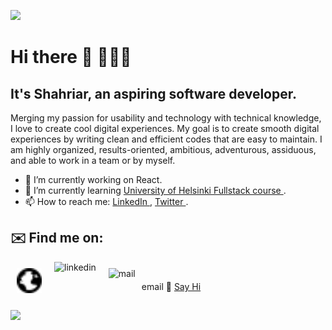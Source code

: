 ![](https://visitor-badge.laobi.icu/badge?page_id=shahsau.shahsau)
# Hi there 👋 👨🏽‍💻
## It's Shahriar, an aspiring software developer.
Merging my passion for usability and technology with technical knowledge, I love to create cool digital experiences. ​My goal is to create smooth digital experiences by writing clean and efficient codes that are easy to maintain. I am highly organized, results-oriented, ambitious, adventurous, assiduous​, and able to work in a team or by myself.
- 🔭 I’m currently working on React.
- 🌱 I’m currently learning <a href="https://fullstackopen.com/en/">University of Helsinki Fullstack course </a>. 
- 📫 How to reach me: <a href="https://www.linkedin.com/in/shahriar-karim-saurov-53a6ba4b/"> LinkedIn </a>, <a href="https://twitter.com/saurov_shahriar"> Twitter </a>. 

## ✉️ Find me on:


<p align="center">
 <a href="" target="_blank" rel="noopener noreferrer"> <img align="left" src="https://raw.githubusercontent.com/iconic/open-iconic/master/svg/globe.svg" alt="website" height="40" style="vertical-align:top; margin:10px"> </a>&nbsp;&nbsp;
 <a href="https://www.linkedin.com/in/shahriar-karim-saurov-53a6ba4b/" target="_blank" rel="noopener noreferrer"> <img align="left" src="https://cdn.jsdelivr.net/npm/simple-icons@v3/icons/linkedin.svg" alt="linkedin" height="40" style="vertical-align:top; margin:0px 10px"></a>&nbsp;&nbsp;
 <a href="mailto:cioannou1997@gmail.com"> <img align="left" src="https://cdn.jsdelivr.net/npm/simple-icons@v3/icons/gmail.svg" alt="mail" height="40" style="vertical-align:top; margin:10px"></a>
</p>
 email  📧  <a href = "mailto: shahriarksaurov@gmail.com"> Say Hi</a>

##
<img src="https://github-readme-stats.vercel.app/api?username=shahsau&&show_icons=true&title_color=ffffff&icon_color=bb2acf&text_color=daf7dc&bg_color=151515">
<!--
**ShahSau/ShahSau** is a ✨ _special_ ✨ repository because its `README.md` (this file) appears on your GitHub profile.

Here are some ideas to get you started:

- 🔭 I’m currently working on ...
- 🌱 I’m currently learning ...
- 👯 I’m looking to collaborate on ...
- 🤔 I’m looking for help with ...
- 💬 Ask me about ...
- 📫 How to reach me: ...
- 😄 Pronouns: ...
- ⚡ Fun fact: ...
- email 
-->
